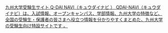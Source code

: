 [九州大学受験生サイト Q-DAI NAVI（キュウダイナビ ）   QDAI-NAVI（キュウダイナビ）は、入試情報、オープンキャンパス、学部情報、九州大学の特徴など、全国の受験生・保護者の皆さまへ役立つ情報を分かりやすくまとめた、九州大学の受験生向け特設サイトです 。](https://qi.tc/qi/114427)
